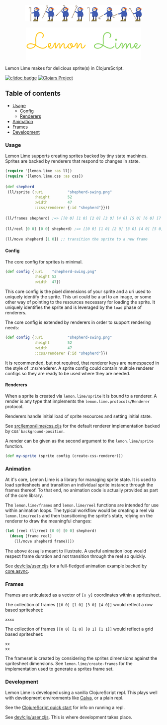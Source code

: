 <p align="center">
  <img src="shepherd-swing.png">
  <br />
  <br />
  <img src="logo-text.png" alt="Blah">
</p>

Lemon Lime makes for delicious sprite(s) in ClojureScript.

[![cljdoc badge](https://cljdoc.org/badge/com.github.brianium/lemon-lime)](https://cljdoc.org/d/com.github.brianium/lemon-lime/CURRENT) [![Clojars Project](https://img.shields.io/clojars/v/com.github.brianium/lemon-lime.svg)](https://clojars.org/com.github.brianium/lemon-lime)

## Table of contents

- [Usage](#usage)
  - [Config](#config)
  - [Renderers](#renderers)
- [Animation](#animation)
- [Frames](#frames)
- [Development](#development)

### Usage

Lemon Lime supports creating sprites backed by tiny state machines. Sprites are backed by renderers that respond
to changes in state.

```clojure
(require '[lemon.lime :as ll])
(require '[lemon.lime.css :as css])

(def shepherd
 (ll/sprite {:uri           "shepherd-swing.png"
             :height        52
             :width         47
             ::css/renderer {:id "shepherd"}}))

(ll/frames shepherd) ;=> [[0 0] [1 0] [2 0] [3 0] [4 0] [5 0] [6 0] [7 0]]

(ll/reel [0 0] [0 0] shepherd) ;=> [[0 0] [1 0] [2 0] [3 0] [4 0] [5 0] [6 0] [7 0] [0 0]]

(ll/move shepherd [1 0]) ;; transition the sprite to a new frame
```

#### Config

The core config for sprites is minimal.

```clojure
(def config {:uri    "shepherd-swing.png"
             :height 52
             :width  47})
```

This core config is the pixel dimensions of your sprite and a uri used to uniquely identify the sprite. This uri could be a url
to an image, or some other way of pointing to the resources necessary for loading the sprite. It uniquely identifies the sprite and is leveraged by the `load` phase of renderers.

The core config is extended by renderers in order to support rendering needs:

```clojure
(def config {:uri           "shepherd-swing.png"
             :height        52
             :width         47
             ::css/renderer {:id "shepherd"}})
```

It is recommended, but not required, that renderer keys are namespaced in the style of ::ns/renderer. A sprite config
could contain multiple renderer configs so they are ready to be used where they are needed.

#### Renderers

When a sprite is created via `lemon.lime/sprite` it is bound to a renderer. A render is any type that implements the `lemon.lime.protocols/Renderer` protocol.

Renderers handle initial load of sprite resources and setting initial state.

See [src/lemon/lime/css.cljs](src/lemon/lime/css.cljs) for the default renderer implementation
backed by css' `background-position`.

A render can be given as the second argument to the `lemon.lime/sprite` function.

```clojure
(def my-sprite (sprite config (create-css-renderer)))
```

### Animation

At it's core, Lemon Lime is a library for managing sprite state. It is used to load spritesheets and transition an individual
sprite instance through the frames thereof. To that end, no animation code is actually provided as part of the core library.

The `lemon.lime/frames` and `lemon.lime/reel` functions are intended for use within animation loops. The typical workflow
would be creating a reel via `lemon.lime/reels` and then transitioning the sprite's state, relying on the renderer to draw
the meaningful changes:

```clojure
(let [reel (ll/reel [0 0] [0 0] shepherd)
  (doseq [frame reel]
    (ll/move shepherd frame))])
```

The above `doseq` is meant to illustrate. A useful animation loop would respect frame duration and not transition
through the reel so quickly.

See [dev/cljs/user.cljs](dev/cljs/user.cljs) for a full-fledged animation example backed by
[core.async](https://github.com/clojure/core.async).

### Frames

Frames are articulated as a vector of `[x y]` coordinates within a spritesheet.

The collection of frames `[[0 0] [1 0] [3 0] [4 0]]` would reflect a row based spritesheet:

```
xxxx
```

The collection of frames `[[0 0] [1 0] [0 1] [1 1]]` would reflect a grid based spritesheet:

```
xx
xx
```

The frameset is created by considering the sprites dimensions against the spritesheet dimensions.
See `lemon.lime/create-frames` for the implementation used to generate a sprites frame set.

### Development

Lemon Lime is developed using a vanilla ClojureScript repl. This plays well with development environments like [Calva](https://calva.io/), or a plain repl.

See the [ClojureScript quick start](https://clojurescript.org/guides/quick-start) for info on running a repl. 

See [dev/cljs/user.cljs](dev/cljs/user.cljs). This is where development takes place.
